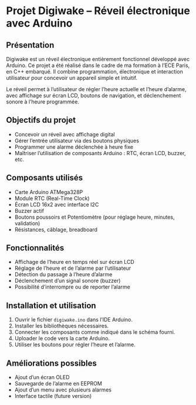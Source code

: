 # Projet Digiwake – Réveil électronique avec Arduino

## Présentation

Digiwake est un réveil électronique entièrement fonctionnel développé avec Arduino. 
Ce projet a été réalisé dans le cadre de ma formation à l’ECE Paris, en C++ embarqué. Il combine programmation,
électronique et interaction utilisateur pour concevoir un appareil simple et intuitif.

Le réveil permet à l’utilisateur de régler l’heure actuelle et l’heure d’alarme, avec affichage sur écran LCD,
boutons de navigation, et déclenchement sonore à l’heure programmée.

## Objectifs du projet

- Concevoir un réveil avec affichage digital
- Gérer l’entrée utilisateur via des boutons physiques
- Programmer une alarme déclenchée à heure fixe
- Maîtriser l’utilisation de composants Arduino : RTC, écran LCD, buzzer, etc.

## Composants utilisés

- Carte Arduino ATMega328P
- Module RTC (Real-Time Clock)
- Écran LCD 16x2 avec interface I2C
- Buzzer actif
- Boutons poussoirs et Potentiomètre (pour réglage heure, minutes, validation)
- Résistances, câblage, breadboard

## Fonctionnalités

- Affichage de l’heure en temps réel sur écran LCD
- Réglage de l’heure et de l’alarme par l’utilisateur
- Détection du passage à l’heure d’alarme
- Déclenchement d’un signal sonore (buzzer)
- Possibilité d’interrompre ou de reporter l’alarme

## Installation et utilisation

1. Ouvrir le fichier `digiwake.ino` dans l’IDE Arduino.
2. Installer les bibliothèques nécessaires.
3. Connecter les composants comme indiqué dans le schéma fourni.
4. Uploader le code vers la carte Arduino.
5. Utiliser les boutons pour régler l’heure et l’alarme.

## Améliorations possibles

- Ajout d’un écran OLED
- Sauvegarde de l’alarme en EEPROM
- Ajout d’un menu avec plusieurs alarmes
- Interface tactile (future version)
